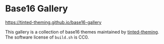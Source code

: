 # Base16 Gallery 

https://tinted-theming.github.io/base16-gallery

This gallery is a collection of base16 themes maintained by
[tinted-theming](https://github.com/tinted-theming). The software
license of `build.sh` is CC0.
